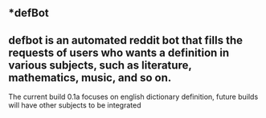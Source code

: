 *defBot
---
defbot is an automated reddit bot that fills the requests of users who wants a definition in various subjects, such as literature, mathematics, music, and so on.
---
The current build 0.1a focuses on english dictionary definition, future builds will have other subjects to be integrated

